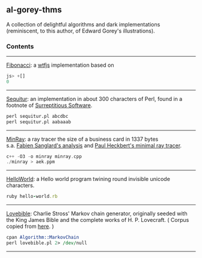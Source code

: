 ## al-gorey-thms

A collection of delightful algorithms and dark implementations  
(reminiscent, to this author, of Edward Gorey's illustrations).



### Contents

---

[Fibonacci](https://en.wikipedia.org/wiki/Fibonacci_sequence): a 
[wtfjs](http://wtfjs.com/2013/02/12/obfuscated-fibonacci) implementation based on 
```javascript
js> +[] 
0
```

---

[Sequitur](http://arxiv.org/pdf/cs.AI/9709102.pdf): an implementation in about 300 characters 
of Perl, found in a footnote of 
[Surreptitious Software](http://books.google.de/books?id=mig-bH3u0Z0C&printsec=frontcover&dq=isbn:0132702037).
```perl
perl sequitur.pl abcdbc  
perl sequitur.pl aabaaab
```

---

[MinRay](http://www.cs.utah.edu/~aek/code/card.cpp): a ray tracer the size of a business card in 1337 bytes  
s.a. [Fabien Sanglard's analysis](http://fabiensanglard.net/rayTracing_back_of_business_card/index.php)
and [Paul Heckbert's minimal ray tracer](https://www.cs.cmu.edu/~ph/).
```cpp
c++ -O3 -o minray minray.cpp  
./minray > aek.ppm
```

---
[HelloWorld](http://www.sandraandwoo.com/2015/12/24/0747-melodys-guide-to-programming-languages/): a Hello world program twining round invisible unicode characters.
```rb
ruby hello-world.rb
```

---
[Lovebible](http://www.antipope.org/charlie/blog-static/2013/12/lovebiblepl.html): Charlie Stross' Markov chain generator, originally seeded with the King James Bible and the complete works of H. P. Lovecraft. ( Corpus copied from [here](https://raw.githubusercontent.com/wiseman/initialisms/master/corpora/bible-kjv.txt). )
```perl
cpan Algorithm::MarkovChain
perl lovebible.pl 2> /dev/null
```
---
